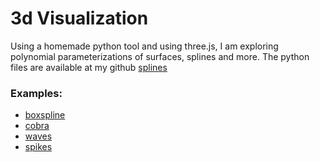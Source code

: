 
# 3d Visualization
Using a homemade python tool and using three.js, I am exploring polynomial parameterizations of surfaces, splines and more. The python files are available 
at my github [splines](https://github.com/emersonjleon/math)

### Examples:
- [boxspline](/threejs/bspline6c.html)
- [cobra](/threejs/cobra.html)
- [waves](/threejs/redwaves.html)
- [spikes](/threejs/spikes.html)
